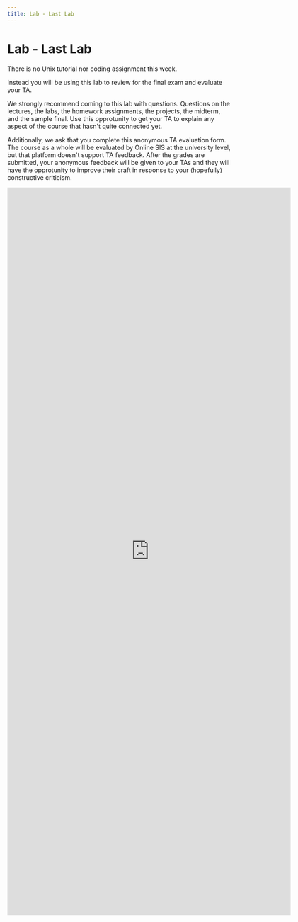 ```yaml
---
title: Lab - Last Lab
---
```


# Lab - Last Lab

There is no Unix tutorial nor coding assignment this week.

Instead you will be using this lab to review for the final exam and evaluate your TA.

We strongly recommend coming to this lab with questions. Questions on the lectures, the labs, the homework assignments, the projects, the midterm, and the sample final. Use this opprotunity to get your TA to explain any aspect of the course that hasn't quite connected yet.

Additionally, we ask that you complete this anonymous TA evaluation form. The course as a whole will be evaluated by Online SIS at the university level, but that platform doesn't support TA feedback. After the grades are submitted, your anonymous feedback will be given to your TAs and they will have the opprotunity to improve their craft in response to your (hopefully) constructive criticism. 

<iframe src="https://docs.google.com/forms/d/e/1FAIpQLScI33UYiGd_7sQEGA7mNmjZF_iPHotq-fq9vbyUoPn6C7cihg/viewform?embedded=true" width="640" height="1644" frameborder="0" marginheight="0" marginwidth="0">Loading…</iframe>
